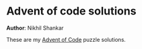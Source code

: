 # Advent of code solutions

**Author**: Nikhil Shankar

These are my [Advent of Code](https://adventofcode.com/) puzzle solutions.
